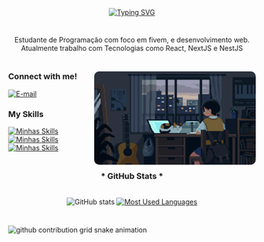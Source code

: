 <div align="center">
  <a href="https://git.io/typing-svg">
    <img src="https://readme-typing-svg.demolab.com?font=Fira+Code&weight=500&size=22&pause=1000&color=42e3f5&center=true&vCenter=true&random=false&width=524&lines=%E2%8A%B9+Welcome+to+my+profile!+%CB%99%E1%B5%95%CB%99+%E2%8A%B9+" alt="Typing SVG">
  </a>
</div>

<!-- <img align="center" alt="" src="./src/header-gif.gif"> -->

#

<p align="center">Estudante de Programação com foco em fivem, e desenvolvimento web. Atualmente trabalho com Tecnologias como React, NextJS e NestJS
  
#

<img align="right" alt="" height="190px" src="dnzx.gif" style="border-radius: 10px;">

<h3 align="left">Connect with me!</h3>

[![E-mail](https://img.shields.io/badge/-Email-000?style=for-the-badge&logo=microsoft-outlook&logoColor=42e3f5&color:FFF)](mailto:angelodnlk@gmail.com)
<!-- [![LinkedIn](https://img.shields.io/badge/-LinkedIn-000?style=for-the-badge&logo=linkedin&logoColor=42e3f5&color:FFF)](https://www.linkedin.com/in/DnzxDevop/)
[![Instagram](https://img.shields.io/badge/-Instagram-000?style=for-the-badge&logo=instagram&logoColor=42e3f5&color:FFF)](https://www.instagram.com/mari4.souza/) -->


<h3 align="left">My Skills</h3>

<div align="left">
  <a href="https://skillicons.dev" target="_blank"><img src="https://skillicons.dev/icons?i=js,mysql,sass&perline=3" alt="Minhas Skills" /></a>
  <a href="https://skillicons.dev" target="_blank"><img src="https://skillicons.dev/icons?i=supabase,nestjs,nodejs&perline=3" alt="Minhas Skills" /></a>
  <a href="https://skillicons.dev" target="_blank"><img src="https://skillicons.dev/icons?i=ts,react,lua&perline=3" alt="Minhas Skills" /></a>
</div>

#

<div style="text-align: center;" align="center">
  <h3>* GitHub Stats *</h3>
  <br>
  <img src="https://github-readme-stats-git-masterrstaa-rickstaa.vercel.app/api?username=DnzxDevop&hide_title=true&show_icons=true&include_all_commits=false&count_private=true&line_height=25&hide=issues&bg_color=000&title_color=42e3f5&text_color=FFF&border_radius=3&border_color=36123c&icon_color=42e3f5&theme=jolly" alt="GitHub stats">

  <a href="https://github.com/DnzxDevop/github-readme-stats">
    <img src="https://github-readme-stats-git-masterrstaa-rickstaa.vercel.app/api/top-langs/?username=DnzxDevop&line_height=10&card_width=290&layout=compact&hide_title=false&count_private=true&langs_count=4&show_icons=true&title_color=42e3f5&hide=html,scss,less&bg_color=000&text_color=8B8B8B&border_radius=3&border_color=561760&count_private=true" alt="Most Used Languages">
  </a>
</div>


#

<picture align="center">
  <source media="(prefers-color-scheme: dark)" srcset="https://raw.githubusercontent.com/DnzxDevop/DnzxDevop/output/github-contribution-grid-snake-dark.svg">
  <source media="(prefers-color-scheme: light)" srcset="https://raw.githubusercontent.com/DnzxDevop/DnzxDevop/output/github-contribution-grid-snake-dark.svg">
  <img align="center" alt="github contribution grid snake animation" src="./grid-snake.svg">
</picture>

